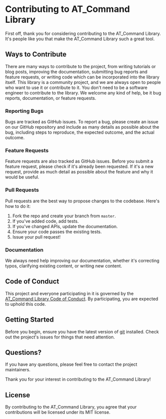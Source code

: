 # Contributing to AT_Command Library

First off, thank you for considering contributing to the AT_Command Library. It's people like you that make the AT_Command Library such a great tool.

## Ways to Contribute

There are many ways to contribute to the project, from writing tutorials or blog posts, improving the documentation, submitting bug reports and feature requests, or writing code which can be incorporated into the library itself. This library is a community project, and we are always open to people who want to use it or contribute to it. You don't need to be a software engineer to contribute to the library. We welcome any kind of help, be it bug reports, documentation, or feature requests.

### Reporting Bugs

Bugs are tracked as GitHub issues. To report a bug, please create an issue on our GitHub repository and include as many details as possible about the bug, including steps to reproduce, the expected outcome, and the actual outcome.

### Feature Requests

Feature requests are also tracked as GitHub issues. Before you submit a feature request, please check if it's already been requested. If it's a new request, provide as much detail as possible about the feature and why it would be useful.

### Pull Requests

Pull requests are the best way to propose changes to the codebase. Here's how to do it:

1. Fork the repo and create your branch from `master`.
2. If you've added code, add tests.
3. If you've changed APIs, update the documentation.
4. Ensure your code passes the existing tests.
5. Issue your pull request!

### Documentation

We always need help improving our documentation, whether it's correcting typos, clarifying existing content, or writing new content.

## Code of Conduct

This project and everyone participating in it is governed by the [AT_Command Library Code of Conduct](CODE_OF_CONDUCT.md). By participating, you are expected to uphold this code.

## Getting Started

Before you begin, ensure you have the latest version of [git](https://git-scm.com/) installed. Check out the project's issues for things that need attention.

## Questions?

If you have any questions, please feel free to contact the project maintainers.

Thank you for your interest in contributing to the AT_Command Library!

## License

By contributing to the AT_Command Library, you agree that your contributions will be licensed under its MIT license.
